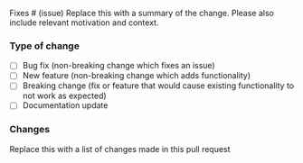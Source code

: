 Fixes # (issue) Replace this with a summary of the change. Please also include relevant motivation and context.

### Type of change

- [ ] Bug fix (non-breaking change which fixes an issue)
- [ ] New feature (non-breaking change which adds functionality)
- [ ] Breaking change (fix or feature that would cause existing functionality to not work as expected)
- [ ] Documentation update

### Changes

Replace this with a list of changes made in this pull request
